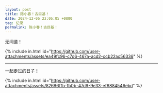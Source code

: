 ```yaml
---
layout: post
title: 陈小春！古巨基！
date: 2024-12-06 22:06:05 +0800
tag: 记录
permalink: 陈小春！古巨基！
---
```

无间道！  

{% include in.html id="https://github.com/user-attachments/assets/ea49fc96-c7d6-467a-acd2-ccb22ac56336" %}


---

一起走过的日子！  

{% include in.html id="https://github.com/user-attachments/assets/82686f1b-fb0b-47d9-9e33-ef8884546ebd" %}
